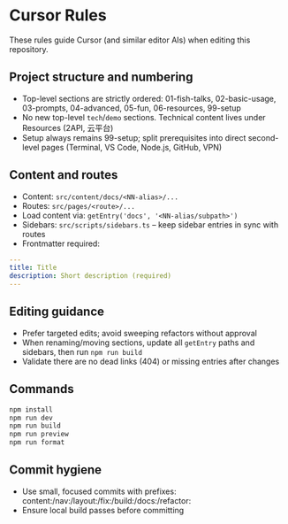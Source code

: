 # Cursor Rules

These rules guide Cursor (and similar editor AIs) when editing this repository.

## Project structure and numbering

- Top-level sections are strictly ordered: 01-fish-talks, 02-basic-usage, 03-prompts, 04-advanced, 05-fun, 06-resources, 99-setup
- No new top-level `tech`/`demo` sections. Technical content lives under Resources (2API, 云平台)
- Setup always remains 99-setup; split prerequisites into direct second-level pages (Terminal, VS Code, Node.js, GitHub, VPN)

## Content and routes

- Content: `src/content/docs/<NN-alias>/...`
- Routes: `src/pages/<route>/...`
- Load content via: `getEntry('docs', '<NN-alias/subpath>')`
- Sidebars: `src/scripts/sidebars.ts` – keep sidebar entries in sync with routes
- Frontmatter required:

```yaml
---
title: Title
description: Short description (required)
---
```

## Editing guidance

- Prefer targeted edits; avoid sweeping refactors without approval
- When renaming/moving sections, update all `getEntry` paths and sidebars, then run `npm run build`
- Validate there are no dead links (404) or missing entries after changes

## Commands

```bash
npm install
npm run dev
npm run build
npm run preview
npm run format
```

## Commit hygiene

- Use small, focused commits with prefixes: content:/nav:/layout:/fix:/build:/docs:/refactor:
- Ensure local build passes before committing
